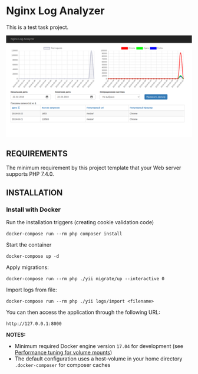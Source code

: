 Nginx Log Analyzer
==================

This is a test task project.

![screenshot](docs/screenshot.png)

REQUIREMENTS
------------

The minimum requirement by this project template that your Web server supports PHP 7.4.0.


INSTALLATION
------------

### Install with Docker

Run the installation triggers (creating cookie validation code)

    docker-compose run --rm php composer install    
    
Start the container

    docker-compose up -d

Apply migrations:

    docker-compose run --rm php ./yii migrate/up --interactive 0

Import logs from file:

    docker-compose run --rm php ./yii logs/import <filename>


You can then access the application through the following URL:

    http://127.0.0.1:8000

**NOTES:** 
- Minimum required Docker engine version `17.04` for development (see [Performance tuning for volume mounts](https://docs.docker.com/docker-for-mac/osxfs-caching/))
- The default configuration uses a host-volume in your home directory `.docker-composer` for composer caches
